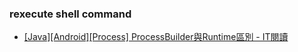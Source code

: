 ### rexecute shell command

- [[Java][Android][Process] ProcessBuilder與Runtime區別 - IT閱讀](https://www.itread01.com/content/1548295215.html)